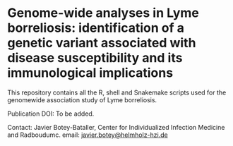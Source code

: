 # Genome-wide analyses in Lyme borreliosis: identification of a genetic variant associated with disease susceptibility and its immunological implications

This repository contains all the R, shell and Snakemake scripts used for the genomewide association study of Lyme borreliosis.

Publication DOI: To be added.

Contact: Javier Botey-Bataller, Center for Individualized Infection Medicine and Radboudumc.
email: javier.botey@helmholz-hzi.de
